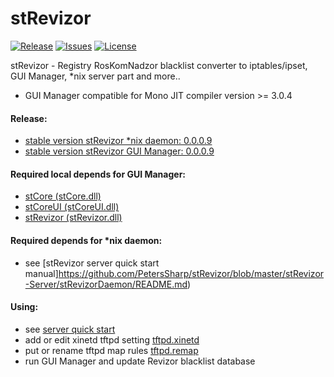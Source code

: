 

# stRevizor

[![Release](https://img.shields.io/github/release/PetersSharp/stRevizor.svg?style=flat)](https://github.com/PetersSharp/stRevizor/releases/latest)
[![Issues](https://img.shields.io/github/issues/PetersSharp/stRevizor.svg?style=flat)](https://github.com/PetersSharp/stRevizor/issues)
[![License](http://img.shields.io/:license-mit-blue.svg)](https://github.com/PetersSharp/stRevizor/blob/master/LICENSE)

stRevizor - Registry RosKomNadzor blacklist converter to iptables/ipset, GUI Manager, *nix server part and more..  
* GUI Manager compatible for Mono JIT compiler version >= 3.0.4

#### Release:

* [stable version stRevizor *nix daemon: 0.0.0.9](https://github.com/PetersSharp/stRevizor/archive/0.0.0.9.tar.gz)
* [stable version stRevizor GUI Manager: 0.0.0.9](https://github.com/PetersSharp/stRevizor/releases/download/0.0.0.9/stRevizorUI-Setup-x32.exe)

#### Required local depends for GUI Manager:

* [stCore (stCore.dll)](https://github.com/PetersSharp/stRevizor/tree/master/stRevizor/stRevizorUI/stCore-dll)
* [stCoreUI (stCoreUI.dll)](https://github.com/PetersSharp/stRevizor/tree/master/stRevizor/stRevizorUI/stCoreUI-dll)
* [stRevizor (stRevizor.dll)](https://github.com/PetersSharp/stRevizor/tree/master/stRevizorUI/stRevizor-dll)

#### Required depends for *nix daemon:

* see [stRevizor server quick start manual]https://github.com/PetersSharp/stRevizor/blob/master/stRevizor-Server/stRevizorDaemon/README.md)

#### Using:

+ see [server quick start](https://github.com/PetersSharp/stRevizor/blob/master/stRevizor-Server/stRevizorDaemon/README.md)
+ add or edit xinetd tftpd setting [tftpd.xinetd](https://github.com/PetersSharp/stRevizor/blob/master/stRevizor-Server/tftpd-settings/tftpd.xinetd)
+ put or rename tftpd map rules [tftpd.remap](https://github.com/PetersSharp/stRevizor/blob/master/stRevizor-Server/tftpd-settings/tftpd.remap)
+ run GUI Manager and update Revizor blacklist database

